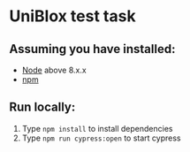 # UniBlox test task

## Assuming you have installed:

- [Node](https://nodejs.org/en/download/) above 8.x.x
- [npm](https://www.npmjs.com/)

## Run locally:

1. Type `npm install` to install dependencies
2. Type `npm run cypress:open` to start cypress
